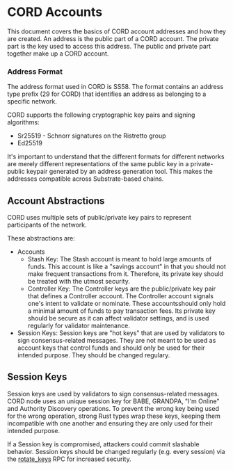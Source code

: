 # CORD Accounts

This document covers the basics of CORD account addresses and how they are created. An address is the public part of a CORD account. The private part is the key used to access this address. The public and private part together make up a CORD account.

### Address Format

The address format used in CORD is SS58. The format contains an address type prefix (29 for CORD) that identifies an address as belonging to a specific network.

CORD supports the following cryptographic key pairs and signing algorithms:

- Sr25519 - Schnorr signatures on the Ristretto group
- Ed25519

It's important to understand that the different formats for different networks are merely different representations of the same public key in a private-public keypair generated by an address generation tool. This makes the addresses compatible across Substrate-based chains.

## Account Abstractions

CORD uses multiple sets of public/private key pairs to represent participants of the network.

These abstractions are:

- Accounts
  - Stash Key: The Stash account is meant to hold large amounts of funds. This account is like a "savings account" in that you should not make frequent transactions from it. Therefore, its private key should be treated with the utmost security.
  - Controller Key: The Controller keys are the public/private key pair that defines a Controller account. The Controller account signals one's intent to validate or nominate. These accountsshould only hold a minimal amount of funds to pay transaction fees. Its private key should be secure as it can affect validator settings, and is used regularly for validator maintenance.
- Session Keys: Session keys are "hot keys" that are used by validators to sign consensus-related messages. They are not meant to be used as account keys that control funds and should only be used for their intended purpose. They should be changed regulary.

## Session Keys

Session keys are used by validators to sign consensus-related messages. CORD node uses an unique session key for BABE, GRANDPA, "I'm Online" and Authority Discovery operations. To prevent the wrong key being used for the wrong operation, strong Rust types wrap these keys, keeping them incompatible with one another and ensuring they are only used for their intended purpose.

If a Session key is compromised, attackers could commit slashable behavior. Session keys should be changed regularly (e.g. every session) via the [rotate_keys](accounts.mdhttps://substrate.dev/rustdocs/v2.0.0/sc_rpc/author/trait.AuthorApi.html#tymethod.rotate_keys) RPC for increased security.
